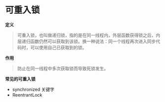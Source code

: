 # 可重入锁

**定义**

> 可重入锁，也叫做递归锁，指的是在同一线程内，外层函数获得锁之后，内层递归函数仍然可以获取到该锁。换一种说法：同一个线程再次进入同步代码时，可以使用自己已获取到的锁。

**作用**

> 防止在同一线程中多次获取锁而导致死锁发生。

**常见的可重入锁**

- synchronized 关键字
- ReentrantLock